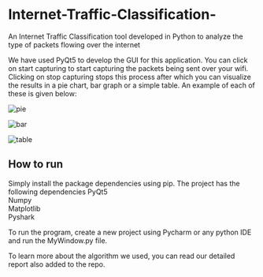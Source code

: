 # Internet-Traffic-Classification-
An Internet Traffic Classification tool developed in Python to analyze the type of packets flowing over the internet

We have used PyQt5 to develop the GUI for this application. You can click on start capturing to start capturing the packets being sent over your wifi. Clicking on stop capturing stops this process after which you can visualize the results in a pie chart, bar graph or a simple table. An example of each of these is given below: 

![pie](https://user-images.githubusercontent.com/68266703/121785775-386be600-cbd5-11eb-961c-2b61091d57ca.png)

![bar](https://user-images.githubusercontent.com/68266703/121785789-4883c580-cbd5-11eb-8a0d-9346c2934dac.png)

![table](https://user-images.githubusercontent.com/68266703/121785809-605b4980-cbd5-11eb-95df-d1368a5fc088.png)


## How to run 
Simply install the package dependencies using pip. The project has the following dependencies
PyQt5 \
Numpy \
Matplotlib \
Pyshark

To run the program, create a new project using Pycharm or any python IDE and run the MyWindow.py file. 

To learn more about the algorithm we used, you can read our detailed report also added to the repo. 
